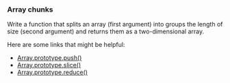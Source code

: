 ### Array chunks

Write a function that splits an array (first argument) into groups the length of size (second argument) and returns them as a two-dimensional array.

Here are some links that might be helpful:
* [Array.prototype.push()](https://developer.mozilla.org/en-US/docs/Web/JavaScript/Reference/Global_Objects/Array/push)
* [Array.prototype.slice()](https://developer.mozilla.org/en-US/docs/Web/JavaScript/Reference/Global_Objects/Array/slice)
* [Array.prototype.reduce()](https://developer.mozilla.org/en-US/docs/Web/JavaScript/Reference/Global_Objects/Array/reduce)
